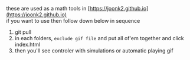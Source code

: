 these are used as a math tools in [https://joonk2.github.io](https://joonk2.github.io) <br>
if you want to use then follow down below in sequence <br>

1. git pull
2. in each folders, `exclude gif file` and put all of'em together and click index.html <br>
3. then you'll see controler with simulations <span color:red>or</span> automatic playing gif 
